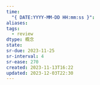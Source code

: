 ```yaml
---
time:
  "{ DATE:YYYY-MM-DD HH:mm:ss }": 
aliases: 
tags:
  - review
dtype: 概念
state: 
sr-due: 2023-11-25
sr-interval: 4
sr-ease: 270
created: 2023-11-13T16:22
updated: 2023-12-03T22:30
---
```



